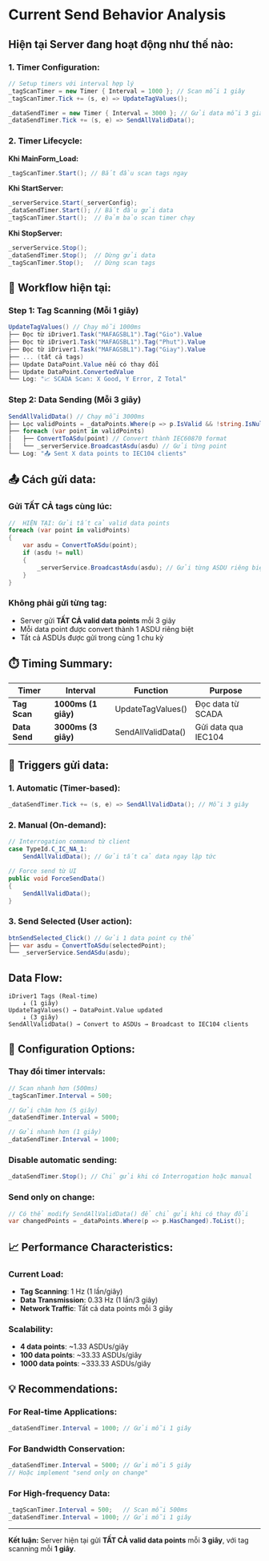 # Current Send Behavior Analysis

##  **Hiện tại Server đang hoạt động như thế nào:**

### **1. Timer Configuration:**

```csharp
// Setup timers với interval hợp lý
_tagScanTimer = new Timer { Interval = 1000 }; // Scan mỗi 1 giây
_tagScanTimer.Tick += (s, e) => UpdateTagValues();

_dataSendTimer = new Timer { Interval = 3000 }; // Gửi data mỗi 3 giây
_dataSendTimer.Tick += (s, e) => SendAllValidData();
```

### **2. Timer Lifecycle:**

**Khi MainForm_Load:**
```csharp
_tagScanTimer.Start(); // Bắt đầu scan tags ngay
```

**Khi StartServer:**
```csharp
_serverService.Start(_serverConfig);
_dataSendTimer.Start(); // Bắt đầu gửi data
_tagScanTimer.Start();  // Đảm bảo scan timer chạy
```

**Khi StopServer:**
```csharp
_serverService.Stop();
_dataSendTimer.Stop();  // Dừng gửi data
_tagScanTimer.Stop();   // Dừng scan tags
```

## 🔄 **Workflow hiện tại:**

### **Step 1: Tag Scanning (Mỗi 1 giây)**
```csharp
UpdateTagValues() // Chạy mỗi 1000ms
├── Đọc từ iDriver1.Task("MAFAGSBL1").Tag("Gio").Value
├── Đọc từ iDriver1.Task("MAFAGSBL1").Tag("Phut").Value
├── Đọc từ iDriver1.Task("MAFAGSBL1").Tag("Giay").Value
├── ... (tất cả tags)
├── Update DataPoint.Value nếu có thay đổi
├── Update DataPoint.ConvertedValue
└── Log: "📈 SCADA Scan: X Good, Y Error, Z Total"
```

### **Step 2: Data Sending (Mỗi 3 giây)**
```csharp
SendAllValidData() // Chạy mỗi 3000ms
├── Lọc validPoints = _dataPoints.Where(p => p.IsValid && !string.IsNullOrEmpty(p.Value))
├── foreach (var point in validPoints)
│   ├── ConvertToASdu(point) // Convert thành IEC60870 format
│   └── _serverService.BroadcastAsdu(asdu) // Gửi từng point
└── Log: "📤 Sent X data points to IEC104 clients"
```

## 📤 **Cách gửi data:**

### **Gửi TẤT CẢ tags cùng lúc:**
```csharp
//  HIỆN TẠI: Gửi tất cả valid data points
foreach (var point in validPoints)
{
    var asdu = ConvertToASdu(point);
    if (asdu != null)
    {
        _serverService.BroadcastAsdu(asdu); // Gửi từng ASDU riêng biệt
    }
}
```

### **Không phải gửi từng tag:**
- Server gửi **TẤT CẢ valid data points** mỗi 3 giây
- Mỗi data point được convert thành 1 ASDU riêng biệt
- Tất cả ASDUs được gửi trong cùng 1 chu kỳ

## ⏱️ **Timing Summary:**

| Timer | Interval | Function | Purpose |
|-------|----------|----------|---------|
| **Tag Scan** | **1000ms (1 giây)** | UpdateTagValues() | Đọc data từ SCADA |
| **Data Send** | **3000ms (3 giây)** | SendAllValidData() | Gửi data qua IEC104 |

## 🎯 **Triggers gửi data:**

### **1. Automatic (Timer-based):**
```csharp
_dataSendTimer.Tick += (s, e) => SendAllValidData(); // Mỗi 3 giây
```

### **2. Manual (On-demand):**
```csharp
// Interrogation command từ client
case TypeId.C_IC_NA_1:
    SendAllValidData(); // Gửi tất cả data ngay lập tức

// Force send từ UI
public void ForceSendData()
{
    SendAllValidData();
}
```

### **3. Send Selected (User action):**
```csharp
btnSendSelected_Click() // Gửi 1 data point cụ thể
├── var asdu = ConvertToASdu(selectedPoint);
└── _serverService.SendASdu(asdu);
```

##  **Data Flow:**

```
iDriver1 Tags (Real-time)
    ↓ (1 giây)
UpdateTagValues() → DataPoint.Value updated
    ↓ (3 giây)  
SendAllValidData() → Convert to ASDUs → Broadcast to IEC104 clients
```

## 🔧 **Configuration Options:**

### **Thay đổi timer intervals:**
```csharp
// Scan nhanh hơn (500ms)
_tagScanTimer.Interval = 500;

// Gửi chậm hơn (5 giây)
_dataSendTimer.Interval = 5000;

// Gửi nhanh hơn (1 giây)
_dataSendTimer.Interval = 1000;
```

### **Disable automatic sending:**
```csharp
_dataSendTimer.Stop(); // Chỉ gửi khi có Interrogation hoặc manual
```

### **Send only on change:**
```csharp
// Có thể modify SendAllValidData() để chỉ gửi khi có thay đổi
var changedPoints = _dataPoints.Where(p => p.HasChanged).ToList();
```

## 📈 **Performance Characteristics:**

### **Current Load:**
- **Tag Scanning**: 1 Hz (1 lần/giây)
- **Data Transmission**: 0.33 Hz (1 lần/3 giây)
- **Network Traffic**: Tất cả data points mỗi 3 giây

### **Scalability:**
- **4 data points**: ~1.33 ASDUs/giây
- **100 data points**: ~33.33 ASDUs/giây  
- **1000 data points**: ~333.33 ASDUs/giây

## 💡 **Recommendations:**

### **For Real-time Applications:**
```csharp
_dataSendTimer.Interval = 1000; // Gửi mỗi 1 giây
```

### **For Bandwidth Conservation:**
```csharp
_dataSendTimer.Interval = 5000; // Gửi mỗi 5 giây
// Hoặc implement "send only on change"
```

### **For High-frequency Data:**
```csharp
_tagScanTimer.Interval = 500;   // Scan mỗi 500ms
_dataSendTimer.Interval = 1000; // Gửi mỗi 1 giây
```

---

**Kết luận:** Server hiện tại gửi **TẤT CẢ valid data points** mỗi **3 giây**, với tag scanning mỗi **1 giây**.
